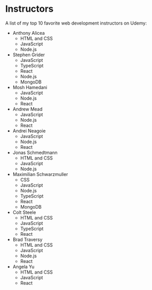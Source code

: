 # Instructors
A list of my top 10 favorite web development instructors on Udemy:
- Anthony Alicea
  - HTML and CSS
  - JavaScript
  - Node.js
- Stephen Grider
  - JavaScript
  - TypeScript
  - React
  - Node.js
  - MongoDB
- Mosh Hamedani
  - JavaScript
  - Node.js
  - React
- Andrew Mead
  - JavaScript
  - Node.js
  - React
- Andrei Neagoie
  - JavaScript
  - Node.js
  - React
- Jonas Schmedtmann
  - HTML and CSS
  - JavaScript
  - Node.js
- Maximilian Schwarzmuller
  - CSS
  - JavaScript
  - Node.js
  - TypeScript
  - React
  - MongoDB
- Colt Steele
  - HTML and CSS
  - JavaScript
  - TypeScript
  - React
- Brad Traversy
  - HTML and CSS
  - JavaScript
  - Node.js
  - React
- Angela Yu
  - HTML and CSS
  - JavaScript
  - React
